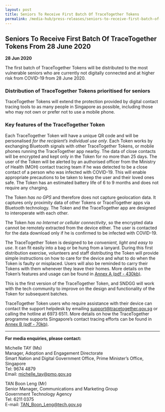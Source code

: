 ```yaml
---
layout: post
title: Seniors To Receive First Batch Of TraceTogether Tokens
permalink: /media-hub/press-releases/seniors-to-receive-first-batch-of-tracetogether-tokens
---
```

## Seniors To Receive First Batch Of TraceTogether Tokens From 28 June 2020

**28 Jun 2020**

The first batch of TraceTogether Tokens will be distributed to the most vulnerable seniors who are currently not digitally connected and at higher risk from COVID-19 from 28 June 2020.

### Distribution of TraceTogether Tokens prioritised for seniors

TraceTogether Tokens will extend the protection provided by digital contact tracing tools to as many people in Singapore as possible, including those who may not own or prefer not to use a mobile phone.

### Key features of the TraceTogether Token

Each TraceTogether Token will have a unique QR code and will be personalised _for the recipient’s individual use only_. Each Token works by exchanging Bluetooth signals with other TraceTogether Tokens, or mobile phones running the TraceTogether app nearby. The data of close contacts will be encrypted and kept only in the Token for no more than 25 days. The user of the Token will be alerted by an authorised officer from the Ministry of Health (MOH) contact tracing team if he was detected to be a close contact of a person who was infected with COVID-19. This will enable appropriate precautions to be taken to keep the user and their loved ones safe. The Token has an estimated battery life of 6 to 9 months and does not require any charging.

The Token _has no GPS_ and therefore does not capture geolocation data. It captures only proximity data of other Tokens or TraceTogether apps via Bluetooth technology. The Token and the TraceTogether app are designed to interoperate with each other.

The Token _has no Internet or cellular connectivity_, so the encrypted data cannot be remotely extracted from the device either. The user is contacted for the data download only if he is confirmed to be infected with COVID-19.

The TraceTogether Token is designed to be _convenient, light and easy to use_. It can fit easily into a bag or be hung from a lanyard. During this first distribution exercise, volunteers and staff distributing the Token will provide simple instructions on how to care for the device and what to do when the Token is faulty or misplaced. Users will also be reminded to carry their Tokens with them whenever they leave their homes. More details on the Token’s features and usage can be found in [Annex A (pdf - 430kb)](/files/press-releases/2020/care-instructions-tt-tokens-annex-a.pdf).

This is the first version of the TraceTogether Token, and SNDGG will work with the tech community to improve on the design and functionality of the Token for subsequent batches.

TraceTogether Token users who require assistance with their device can contact the support helpdesk by emailing  [support@tracetogether.gov.sg](mailto:support@tracetogether.gov.sg)  or calling the hotline at 6973 6511. More details on how the TraceTogether programme supports Singapore’s contact tracing efforts can be found in [Annex B (pdf - 70kb)](/files/press-releases/2020/digital-tools-for-effective-contact-tracing-annex-b.pdf).

---

**For media enquiries, please contact:**

Michelle TAY (Ms)<br>
Manager, Adoption and Engagement Directorate<br>
Smart Nation and Digital Government Office, Prime Minister’s Office, Singapore<br>
Tel: 9674 4879<br>
Email:  [michelle_tay@pmo.gov.sg](mailto:michelle_tay@pmo.gov.sg)

TAN Boon Leng (Mr)<br>
Senior Manager, Communications and Marketing Group<br>
Government Technology Agency<br>
Tel: 6211 0375<br>
E-mail:  [TAN_Boon_Leng@tech.gov.sg](mailto:TAN_Boon_Leng@tech.gov.sg)